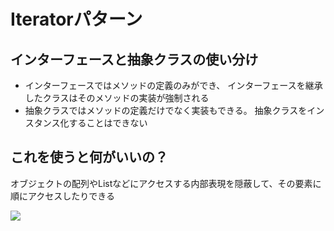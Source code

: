 # Iteratorパターン
## インターフェースと抽象クラスの使い分け
- インターフェースではメソッドの定義のみができ、
インターフェースを継承したクラスはそのメソッドの実装が強制される
- 抽象クラスではメソッドの定義だけでなく実装もできる。
抽象クラスをインスタンス化することはできない

## これを使うと何がいいの？
オブジェクトの配列やListなどにアクセスする内部表現を隠蔽して、その要素に順にアクセスしたりできる

![](http://www.techscore.com/page_attachments/0000/0684/iterator4.gif)